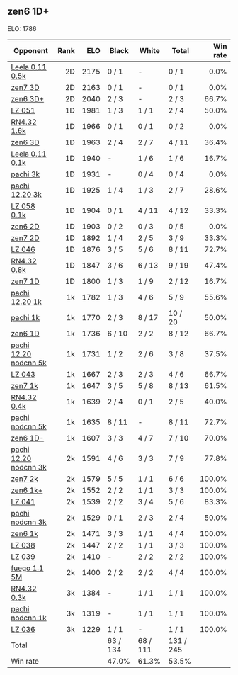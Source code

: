 ## zen6 1D+ ##

ELO: 1786

Opponent | Rank | ELO | Black | White | Total | Win rate
---------|-----:|----:|-------|-------|-------|-------:
[Leela 0.11 0.5k](Leela%200.11%200.5k.md) | 2D | 2175 | 0 / 1 | - | 0 / 1 | 0.0%
[zen7 3D](zen7%203D.md) | 2D | 2163 | 0 / 1 | - | 0 / 1 | 0.0%
[zen6 3D+](zen6%203D+.md) | 2D | 2040 | 2 / 3 | - | 2 / 3 | 66.7%
[LZ 051](LZ%20051.md) | 1D | 1981 | 1 / 3 | 1 / 1 | 2 / 4 | 50.0%
[RN4.32 1.6k](RN4.32%201.6k.md) | 1D | 1966 | 0 / 1 | 0 / 1 | 0 / 2 | 0.0%
[zen6 3D](zen6%203D.md) | 1D | 1963 | 2 / 4 | 2 / 7 | 4 / 11 | 36.4%
[Leela 0.11 0.1k](Leela%200.11%200.1k.md) | 1D | 1940 | - | 1 / 6 | 1 / 6 | 16.7%
[pachi 3k](pachi%203k.md) | 1D | 1931 | - | 0 / 4 | 0 / 4 | 0.0%
[pachi 12.20 3k](pachi%2012.20%203k.md) | 1D | 1925 | 1 / 4 | 1 / 3 | 2 / 7 | 28.6%
[LZ 058 0.1k](LZ%20058%200.1k.md) | 1D | 1904 | 0 / 1 | 4 / 11 | 4 / 12 | 33.3%
[zen6 2D](zen6%202D.md) | 1D | 1903 | 0 / 2 | 0 / 3 | 0 / 5 | 0.0%
[zen7 2D](zen7%202D.md) | 1D | 1892 | 1 / 4 | 2 / 5 | 3 / 9 | 33.3%
[LZ 046](LZ%20046.md) | 1D | 1876 | 3 / 5 | 5 / 6 | 8 / 11 | 72.7%
[RN4.32 0.8k](RN4.32%200.8k.md) | 1D | 1847 | 3 / 6 | 6 / 13 | 9 / 19 | 47.4%
[zen7 1D](zen7%201D.md) | 1D | 1800 | 1 / 3 | 1 / 9 | 2 / 12 | 16.7%
[pachi 12.20 1k](pachi%2012.20%201k.md) | 1k | 1782 | 1 / 3 | 4 / 6 | 5 / 9 | 55.6%
[pachi 1k](pachi%201k.md) | 1k | 1770 | 2 / 3 | 8 / 17 | 10 / 20 | 50.0%
[zen6 1D](zen6%201D.md) | 1k | 1736 | 6 / 10 | 2 / 2 | 8 / 12 | 66.7%
[pachi 12.20 nodcnn 5k](pachi%2012.20%20nodcnn%205k.md) | 1k | 1731 | 1 / 2 | 2 / 6 | 3 / 8 | 37.5%
[LZ 043](LZ%20043.md) | 1k | 1667 | 2 / 3 | 2 / 3 | 4 / 6 | 66.7%
[zen7 1k](zen7%201k.md) | 1k | 1647 | 3 / 5 | 5 / 8 | 8 / 13 | 61.5%
[RN4.32 0.4k](RN4.32%200.4k.md) | 1k | 1639 | 2 / 4 | 0 / 1 | 2 / 5 | 40.0%
[pachi nodcnn 5k](pachi%20nodcnn%205k.md) | 1k | 1635 | 8 / 11 | - | 8 / 11 | 72.7%
[zen6 1D-](zen6%201D-.md) | 1k | 1607 | 3 / 3 | 4 / 7 | 7 / 10 | 70.0%
[pachi 12.20 nodcnn 3k](pachi%2012.20%20nodcnn%203k.md) | 2k | 1591 | 4 / 6 | 3 / 3 | 7 / 9 | 77.8%
[zen7 2k](zen7%202k.md) | 2k | 1579 | 5 / 5 | 1 / 1 | 6 / 6 | 100.0%
[zen6 1k+](zen6%201k+.md) | 2k | 1552 | 2 / 2 | 1 / 1 | 3 / 3 | 100.0%
[LZ 041](LZ%20041.md) | 2k | 1539 | 2 / 2 | 3 / 4 | 5 / 6 | 83.3%
[pachi nodcnn 3k](pachi%20nodcnn%203k.md) | 2k | 1529 | 0 / 1 | 2 / 3 | 2 / 4 | 50.0%
[zen6 1k](zen6%201k.md) | 2k | 1471 | 3 / 3 | 1 / 1 | 4 / 4 | 100.0%
[LZ 038](LZ%20038.md) | 2k | 1447 | 2 / 2 | 1 / 1 | 3 / 3 | 100.0%
[LZ 039](LZ%20039.md) | 2k | 1410 | - | 2 / 2 | 2 / 2 | 100.0%
[fuego 1.1 5M](fuego%201.1%205M.md) | 2k | 1400 | 2 / 2 | 2 / 2 | 4 / 4 | 100.0%
[RN4.32 0.3k](RN4.32%200.3k.md) | 3k | 1384 | - | 1 / 1 | 1 / 1 | 100.0%
[pachi nodcnn 1k](pachi%20nodcnn%201k.md) | 3k | 1319 | - | 1 / 1 | 1 / 1 | 100.0%
[LZ 036](LZ%20036.md) | 3k | 1229 | 1 / 1 | - | 1 / 1 | 100.0%
Total | | | 63 / 134 | 68 / 111 | 131 / 245 | 
Win rate| | | 47.0% | 61.3% | 53.5% | 
